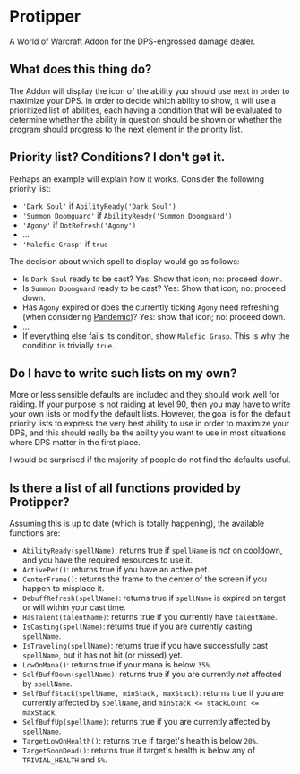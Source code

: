 Protipper
=========

A World of Warcraft Addon for the DPS-engrossed damage dealer.

What does this thing do?
----------------

The Addon will display the icon of the ability you should use next in order to
maximize your DPS. In order to decide which ability to show, it will use a
prioritized list of abilities, each having a condition that will be evaluated
to determine whether the ability in question should be shown or whether the
program should progress to the next element in the priority list.

Priority list? Conditions? I don't get it.
------------------------------------------

Perhaps an example will explain how it works. Consider the following priority
list:

* `'Dark Soul'` if `AbilityReady('Dark Soul')`
* `'Summon Doomguard'` if `AbilityReady('Summon Doomguard')`
* `'Agony'` if `DotRefresh('Agony')`
* ...
* `'Malefic Grasp'` if `true`

The decision about which spell to display would go as follows:

* Is `Dark Soul` ready to be cast? Yes: Show that icon; no: proceed down.
* Is `Summon Doomguard` ready to be cast? Yes: Show that icon; no: proceed
  down.
* Has `Agony` expired or does the currently ticking `Agony` need refreshing
  (when considering [Pandemic](http://www.wowhead.com/spell=131973))? Yes:
  show that icon; no: proceed down.
* ...
* If everything else fails its condition, show `Malefic Grasp`. This is why
  the condition is trivially `true`.

Do I have to write such lists on my own?
----------------------------------------

More or less sensible defaults are included and they should work well for
raiding. If your purpose is not raiding at level 90, then you may have to write
your own lists or modify the default lists. However, the goal is for the
default priority lists to express the very best ability to use in order to
maximize your DPS, and this should really be the ability you want to use in
most situations where DPS matter in the first place.

I would be surprised if the majority of people do not find the defaults useful.

Is there a list of all functions provided by Protipper?
-------------------------------------------------------
Assuming this is up to date (which is totally happening), the available functions are:

* `AbilityReady(spellName)`: returns true if `spellName` is *not* on cooldown,
  and you have the required resources to use it.
* `ActivePet()`: returns true if you have an active pet.
* `CenterFrame()`: returns the frame to the center of the screen if you happen
  to misplace it.
* `DebuffRefresh(spellName)`: returns true if `spellName` is expired on target
  or will within your cast time.
* `HasTalent(talentName)`: returns true if you currently have `talentName`.
* `IsCasting(spellName)`: returns true if you are currently casting `spellName`.
* `IsTraveling(spellName)`: returns true if you have successfully cast
  `spellName`, but it has not hit (or missed) yet.
* `LowOnMana()`: returns true if your mana is below `35%`.
* `SelfBuffDown(spellName)`: returns true if you are currently *not* affected
  by `spellName`.
* `SelfBuffStack(spellName, minStack, maxStack)`: returns true if you are
  currently affected by `spellName`, and `minStack <= stackCount <= maxStack`.
* `SelfBuffUp(spellName)`: returns true if you are currently affected by
  `spellName`.
* `TargetLowOnHealth()`: returns true if target's health is below `20%`.
* `TargetSoonDead()`: returns true if target's health is below any of
  `TRIVIAL_HEALTH` and `5%`.